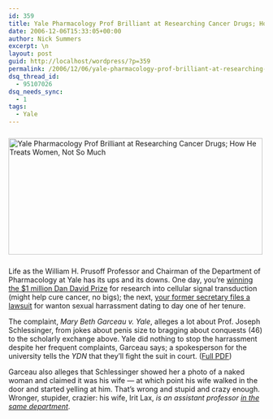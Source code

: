 ```yaml
---
id: 359
title: Yale Pharmacology Prof Brilliant at Researching Cancer Drugs; How He Treats Women, Not So Much
date: 2006-12-06T15:33:05+00:00
author: Nick Summers
excerpt: \n
layout: post
guid: http://localhost/wordpress/?p=359
permalink: /2006/12/06/yale-pharmacology-prof-brilliant-at-researching-cancer-drugs-how-he-treats-women-not-so-much/
dsq_thread_id:
  - 95107026
dsq_needs_sync:
  - 1
tags:
  - Yale
---
```

<img width="500" vspace="10" hspace="0" height="229" border="0" src="http://www.ivygateblog.com/wp-content/uploads/2006/12/garceaucomplaint.gif" alt="Yale Pharmacology Prof Brilliant at Researching Cancer Drugs; How He Treats Women, Not So Much" />

Life as the William H. Prusoff Professor and Chairman of the Department of Pharmacology at Yale has its ups and its downs. One day, you&#8217;re [winning the $1 million Dan David Prize](http://www.yale.edu/opa/v34.n21/story3.html) for research into cellular <span class="ArticleText">signal transduction (might help cure cancer, no bigs); the next, <a href="http://www.yaledailynews.com/Article.aspx?ArticleID=34517">your former secretary files a lawsuit</a> for wanton sexual harrassment dating to day one of her tenure.</span>

<span class="ArticleText">The complaint, <em>Mary Beth Garceau v. Yale</em>, alleges a lot</span> <span class="ArticleText">about Prof. Joseph Schlessinger</span><span class="ArticleText">, from jokes about penis size to bragging about conquests (46) to the scholarly exchange above. Yale did nothing to stop the harrassment despite her frequent complaints, Garceau says; a spokesperson for the university tells the <em>YDN</em> that they&#8217;ll fight the suit in court. (<a href="http://radio.weblogs.com/0151290/stories/garceau_v_yale.pdf">Full PDF</a>)<br /></span>

Garceau also alleges that Schlessinger showed her a photo of a naked woman and claimed it was his wife &#8212; at which point his wife walked in the door and started yelling at him. That&#8217;s wrong and stupid and crazy enough. Wronger, stupider, crazier: his wife, Irit Lax, _is an assistant professor [in the same department](http://info.med.yale.edu/pharm/faculty/index.php?bioID=13)_.